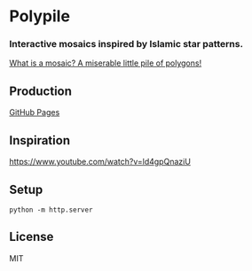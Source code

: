 # Polypile

### Interactive mosaics inspired by Islamic star patterns.

[What is a mosaic? A miserable little pile of polygons!](https://www.youtube.com/watch?v=OMTizJemHO8&t=34s)

Production
----------

[GitHub Pages](https://jessechen.github.io/polypile/polypile.html)

Inspiration
-----------

https://www.youtube.com/watch?v=ld4gpQnaziU

Setup
-----

`python -m http.server`

License
-------

MIT
